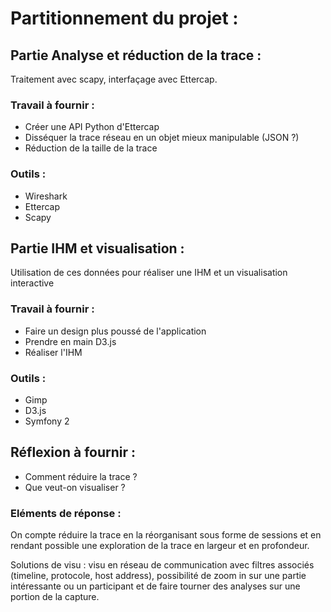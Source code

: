 # Partitionnement du projet :

## Partie Analyse et réduction de la trace :

Traitement avec scapy, interfaçage avec Ettercap.

### Travail à fournir :

- Créer une API Python d'Ettercap
- Disséquer la trace réseau en un objet mieux manipulable (JSON ?)
- Réduction de la taille de la trace

### Outils :

- Wireshark
- Ettercap
- Scapy

## Partie IHM et visualisation :

Utilisation de ces données pour réaliser une IHM et un visualisation interactive

### Travail à fournir :

- Faire un design plus poussé de l'application
- Prendre en main D3.js
- Réaliser l'IHM

### Outils :

- Gimp
- D3.js
- Symfony 2

## Réflexion à fournir :

- Comment réduire la trace ?
- Que veut-on visualiser ?

### Eléments de réponse :

On compte réduire la trace en la réorganisant sous forme de sessions et en rendant possible une exploration de la trace en largeur et en profondeur.

Solutions de visu : visu en réseau de communication avec filtres associés (timeline, protocole, host address), possibilité de zoom in sur une partie intéressante ou un participant et de faire tourner des analyses sur une portion de la capture.
